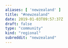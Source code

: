 ```yaml
---
aliases: [ 'newzealand' ]
title: "#newzealand"
date: 2019-01-03T09:57:37Z
draft: false
type: "community"
kind: "regional"
subreddit: "newzealand"
---
```

